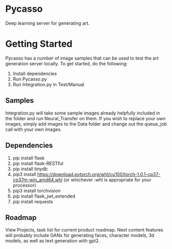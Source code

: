 # Pycasso
Deep learning server for generating art.


# Getting Started 
Pycasso has a number of image samples that can be used to test the art generation server locally. 
To get started, do the following:
1. Install dependencies
2. Run Pycasso.py
3. Run Integration.py in Test/Manual

## Samples
Integration.py will take some sample images already helpfully included in the folder and run Neural_Transfer on them. 
If you wish to replace your own images, simply add images to the Data folder and change out the queue_job call with your own images.


## Dependencies
1. pip install flask
2. pip install flask-RESTful
3. pip install tinydb
4. pip3 install https://download.pytorch.org/whl/cu100/torch-1.0.1-cp37-cp37m-win_amd64.whl (or whichever .whl is appropriate for your processor)
5. pip3 install torchvision
6. pip install flask_jwt_extended
7. pip install requests

## Roadmap
View Projects, task list for current product roadmap. Next content features will probably include GANs for generating faces, character models, 3d models, as well as text generation with gpt2.
